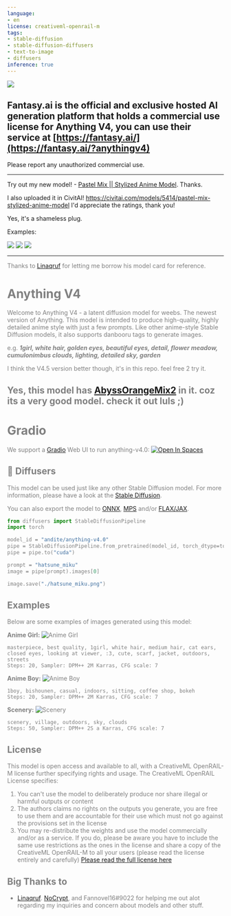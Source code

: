 ```yaml
---
language:
- en
license: creativeml-openrail-m
tags:
- stable-diffusion
- stable-diffusion-diffusers
- text-to-image
- diffusers
inference: true
---
```

![](https://media.discordapp.net/attachments/896671880986120225/1081380176300089384/image.png)

## Fantasy.ai is the official and exclusive hosted AI generation platform that holds a commercial use license for Anything V4, you can use their service at [https://fantasy.ai/](https://fantasy.ai/?anythingv4)
Please report any unauthorized commercial use.

-----------------
Try out my new model! - [Pastel Mix || Stylized Anime Model](https://huggingface.co/andite/pastel-mix). Thanks.

I also uploaded it in CivitAI! https://civitai.com/models/5414/pastel-mix-stylized-anime-model I'd appreciate the ratings, thank you!

Yes, it's a shameless plug.

Examples:

![](https://huggingface.co/andite/Pastel-Mix/resolve/main/example-images/grid-0018.png)
![](https://huggingface.co/andite/pastel-mix/resolve/main/example-images/grid-reimu.png)
![](https://huggingface.co/andite/pastel-mix/resolve/main/example-images/grid-0043.png)

-------

<font color="grey">Thanks to [Linaqruf](https://huggingface.co/Linaqruf) for letting me borrow his model card for reference.

# Anything V4

Welcome to Anything V4 - a latent diffusion model for weebs. The newest version of Anything. This model is intended to produce high-quality, highly detailed anime style with just a few prompts. Like other anime-style Stable Diffusion models, it also supports danbooru tags to generate images.

e.g. **_1girl, white hair, golden eyes, beautiful eyes, detail, flower meadow, cumulonimbus clouds, lighting, detailed sky, garden_** 

I think the V4.5 version better though, it's in this repo. feel free 2 try it.

## Yes, this model has [AbyssOrangeMix2](https://huggingface.co/WarriorMama777/OrangeMixs) in it. coz its a very good model. check it out luls ;)


# Gradio

We support a [Gradio](https://github.com/gradio-app/gradio) Web UI to run anything-v4.0:
[![Open In Spaces](https://camo.githubusercontent.com/00380c35e60d6b04be65d3d94a58332be5cc93779f630bcdfc18ab9a3a7d3388/68747470733a2f2f696d672e736869656c64732e696f2f62616467652f25463025394625413425393725323048756767696e67253230466163652d5370616365732d626c7565)](https://huggingface.co/spaces/akhaliq/anything-v4.0)

## 🧨 Diffusers

This model can be used just like any other Stable Diffusion model. For more information,
please have a look at the [Stable Diffusion](https://huggingface.co/docs/diffusers/api/pipelines/stable_diffusion).

You can also export the model to [ONNX](https://huggingface.co/docs/diffusers/optimization/onnx), [MPS](https://huggingface.co/docs/diffusers/optimization/mps) and/or [FLAX/JAX]().

```python
from diffusers import StableDiffusionPipeline
import torch

model_id = "andite/anything-v4.0"
pipe = StableDiffusionPipeline.from_pretrained(model_id, torch_dtype=torch.float16)
pipe = pipe.to("cuda")

prompt = "hatsune_miku"
image = pipe(prompt).images[0]

image.save("./hatsune_miku.png")
```

## Examples

Below are some examples of images generated using this model:

**Anime Girl:**
![Anime Girl](https://huggingface.co/andite/anything-v4.0/resolve/main/example-1.png)
```
masterpiece, best quality, 1girl, white hair, medium hair, cat ears, closed eyes, looking at viewer, :3, cute, scarf, jacket, outdoors, streets
Steps: 20, Sampler: DPM++ 2M Karras, CFG scale: 7
```
**Anime Boy:**
![Anime Boy](https://huggingface.co/andite/anything-v4.0/resolve/main/example-2.png)
```
1boy, bishounen, casual, indoors, sitting, coffee shop, bokeh
Steps: 20, Sampler: DPM++ 2M Karras, CFG scale: 7
```
**Scenery:**
![Scenery](https://huggingface.co/andite/anything-v4.0/resolve/main/example-4.png)
```
scenery, village, outdoors, sky, clouds
Steps: 50, Sampler: DPM++ 2S a Karras, CFG scale: 7
```

## License

This model is open access and available to all, with a CreativeML OpenRAIL-M license further specifying rights and usage.
The CreativeML OpenRAIL License specifies: 

1. You can't use the model to deliberately produce nor share illegal or harmful outputs or content 
2. The authors claims no rights on the outputs you generate, you are free to use them and are accountable for their use which must not go against the provisions set in the license
3. You may re-distribute the weights and use the model commercially and/or as a service. If you do, please be aware you have to include the same use restrictions as the ones in the license and share a copy of the CreativeML OpenRAIL-M to all your users (please read the license entirely and carefully)
[Please read the full license here](https://huggingface.co/spaces/CompVis/stable-diffusion-license)

## Big Thanks to

- [Linaqruf](https://huggingface.co/Linaqruf). [NoCrypt](https://huggingface.co/NoCrypt), and Fannovel16#9022 for helping me out alot regarding my inquiries and concern about models and other stuff.